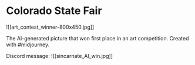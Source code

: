 # Colorado State Fair

![[art_contest_winner-800x450.jpg]]

The AI-generated picture that won first place in an art competition. Created with #midjourney.

Discord message:
![[sincarnate_AI_win.jpg]]